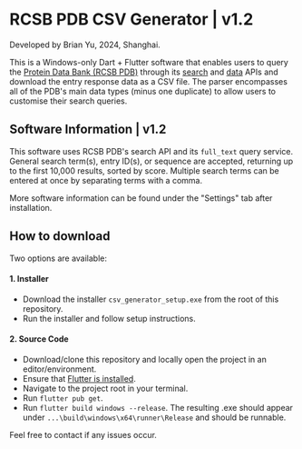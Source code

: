 # RCSB PDB CSV Generator | v1.2

Developed by Brian Yu, 2024, Shanghai.

This is a Windows-only Dart + Flutter software that enables users to query the [Protein Data Bank (RCSB PDB)](https://www.rcsb.org/) through its [search](https://search.rcsb.org/) and [data](https://data.rcsb.org/) APIs and download the entry response data as a CSV file. The parser encompasses all of the PDB's main data types (minus one duplicate) to allow users to customise their search queries.

## Software Information | v1.2
This software uses RCSB PDB's search API and its `full_text` query service. General search term(s), entry ID(s), or sequence are accepted, returning up to the first 10,000 results, sorted by score. Multiple search terms can be entered at once by separating terms with a comma.

More software information can be found under the "Settings" tab after installation.

## How to download

Two options are available:

#### 1. Installer

- Download the installer `csv_generator_setup.exe` from the root of this repository.
- Run the installer and follow setup instructions.

#### 2. Source Code
- Download/clone this repository and locally open the project in an editor/environment.
- Ensure that [Flutter is installed](https://docs.flutter.dev/get-started/install/windows/mobile).
- Navigate to the project root in your terminal.
- Run `flutter pub get`.
- Run `flutter build windows --release`. The resulting .exe should appear under `...\build\windows\x64\runner\Release` and should be runnable.

Feel free to contact if any issues occur.
